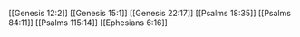 [[Genesis 12:2]]
[[Genesis 15:1]]
[[Genesis 22:17]]
[[Psalms 18:35]]
[[Psalms 84:11]]
[[Psalms 115:14]]
[[Ephesians 6:16]]
